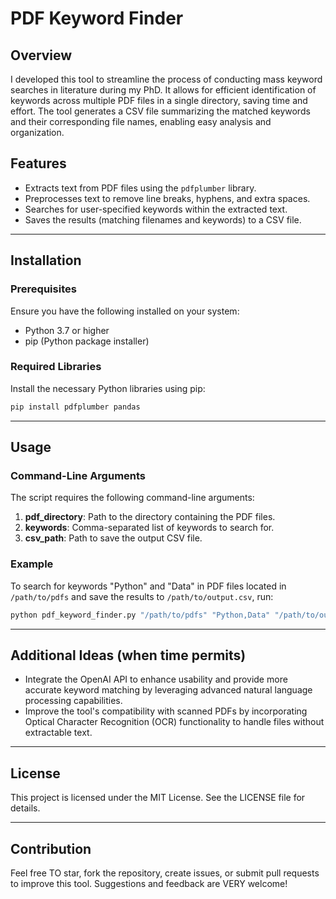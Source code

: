 # PDF Keyword Finder

## Overview

I developed this tool to streamline the process of conducting mass keyword searches in literature during my PhD. It allows for efficient identification of keywords across multiple PDF files in a single directory, saving time and effort. The tool generates a CSV file summarizing the matched keywords and their corresponding file names, enabling easy analysis and organization.

## Features
- Extracts text from PDF files using the `pdfplumber` library.
- Preprocesses text to remove line breaks, hyphens, and extra spaces.
- Searches for user-specified keywords within the extracted text.
- Saves the results (matching filenames and keywords) to a CSV file.

---

## Installation
### Prerequisites
Ensure you have the following installed on your system:
- Python 3.7 or higher
- pip (Python package installer)

### Required Libraries
Install the necessary Python libraries using pip:
```bash
pip install pdfplumber pandas
```

---

## Usage
### Command-Line Arguments
The script requires the following command-line arguments:
1. **pdf_directory**: Path to the directory containing the PDF files.
2. **keywords**: Comma-separated list of keywords to search for.
3. **csv_path**: Path to save the output CSV file.

### Example
To search for keywords "Python" and "Data" in PDF files located in `/path/to/pdfs` and save the results to `/path/to/output.csv`, run:
```bash
python pdf_keyword_finder.py "/path/to/pdfs" "Python,Data" "/path/to/output.csv"
```
---

## Additional Ideas (when time permits)
- Integrate the OpenAI API to enhance usability and provide more accurate keyword matching by leveraging advanced natural language processing capabilities.
- Improve the tool's compatibility with scanned PDFs by incorporating Optical Character Recognition (OCR) functionality to handle files without extractable text.

---

## License
This project is licensed under the MIT License. See the LICENSE file for details.

---

## Contribution
Feel free TO star, fork the repository, create issues, or submit pull requests to improve this tool. Suggestions and feedback are VERY welcome!

